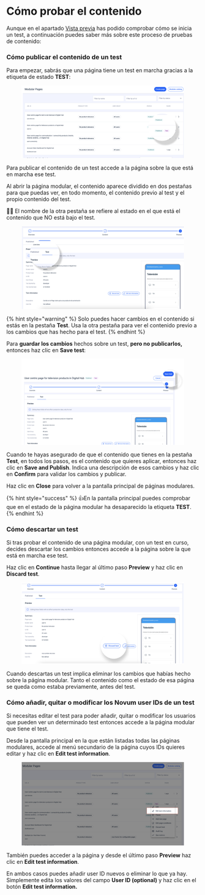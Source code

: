 # Cómo probar el contenido

Aunque en el apartado [Vista previa](como-crear-una-pagina-modular/vista-previa.md) has podido comprobar cómo se inicia un test, a continuación puedes saber más sobre este proceso de pruebas de contenido:

### Cómo publicar el contenido de un test

Para empezar, sabrás que una página tiene un test en marcha gracias a la etiqueta de estado **TEST**:

<figure><img src=".gitbook/assets/test_modular_page_tag.png" alt=""><figcaption></figcaption></figure>

Para publicar el contenido de un test accede a la página sobre la que está en marcha ese test.

Al abrir la página modular, el contenido aparece dividido en dos pestañas para que puedas ver, en todo momento, el contenido previo al test y el propio contenido del test.

👋🏽 El nombre de la otra pestaña se refiere al estado en el que está el contenido que NO está bajo el test.

<figure><img src=".gitbook/assets/tabTestModularPages.png" alt=""><figcaption></figcaption></figure>

{% hint style="warning" %}
Solo puedes hacer cambios en el contenido si estás en la pestaña **Test**. Usa la otra pestaña para ver el contenido previo a los cambios que has hecho para el test.&#x20;
{% endhint %}

Para **guardar los cambios** hechos sobre un test, **pero no publicarlos,** entonces haz clic en **Save test**:

<figure><img src=".gitbook/assets/saveTestButtom.png" alt=""><figcaption></figcaption></figure>

Cuando te hayas asegurado de que el contenido que tienes en la pestaña **Test**, en todos los pasos, es el contenido que quieres aplicar, entonces haz clic en **Save and Publish**. Indica una descripción de esos cambios y haz clic en **Confirm** para validar los cambios y publicar.

Haz clic en **Close** para volver a la pantalla principal de páginas modulares.

{% hint style="success" %}
:thumbsup:En la pantalla principal puedes comprobar que en el estado de la página modular ha desaparecido la etiqueta **TEST**.
{% endhint %}

### Cómo descartar un test

Si tras probar el contenido de una página modular, con un test en curso, decides descartar los cambios entonces accede a la página sobre la que está en marcha ese test.

Haz clic en **Continue** hasta llegar al último paso **Preview** y haz clic en **Discard test**.

<figure><img src=".gitbook/assets/DiscardTest.png" alt=""><figcaption></figcaption></figure>

Cuando descartas un test implica eliminar los cambios que habías hecho sobre la página modular. Tanto el contenido como el estado de esa página se queda como estaba previamente, antes del test.&#x20;

### Cómo añadir, quitar o modificar los Novum user IDs de un test

Si necesitas editar el test para poder añadir, quitar o modificar los usuarios que pueden ver un determinado test entonces accede a la página modular que tiene el test.

Desde la pantalla principal en la que están listadas todas las páginas modulares, accede al menú secundario de la página cuyos IDs quieres editar y haz clic en **Edit test information**.

<figure><img src=".gitbook/assets/EditTestInformation.png" alt=""><figcaption></figcaption></figure>

También puedes acceder a la página y desde el último paso **Preview** haz clic en **Edit test information**.&#x20;

En ambos casos puedes añadir user ID nuevos o eliminar lo que ya hay. Simplemente edita los valores del campo **User ID (optional)** y haz clic en el botón **Edit test information.**&#x20;
